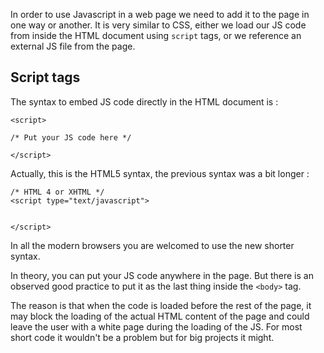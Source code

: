 In order to use Javascript in a web page we need to add it to the page in one way or another. It is very similar to CSS, either we load our JS code from inside the HTML document using `script` tags, or we reference an external JS file from the page.

## Script tags

The syntax to embed JS code directly in the HTML document is :

```
<script>

/* Put your JS code here */

</script>
```

Actually, this is the HTML5 syntax, the previous syntax was a bit longer :

```
/* HTML 4 or XHTML */
<script type="text/javascript">


</script>
```

In all the modern browsers you are welcomed to use the new shorter syntax.

In theory, you can put your JS code anywhere in the page. But there is an observed good practice to put it as the last thing inside the `<body>` tag.

The reason is that when the code is loaded before the rest of the page, it may block the loading of the actual HTML content of the page and could leave the user with a white page during the loading of the JS. For most short code it wouldn't be a problem but for big projects it might.